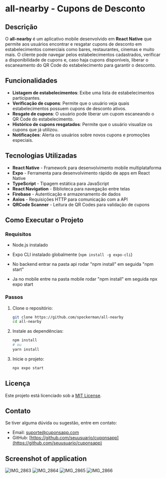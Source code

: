 # all-nearby -  Cupons de Desconto

## Descrição
O **all-nearby** é um aplicativo mobile desenvolvido em **React Native** que permite aos usuários encontrar e resgatar cupons de desconto em estabelecimentos comerciais como bares, restaurantes, cinemas e muito mais. O cliente pode navegar pelos estabelecimentos cadastrados, verificar a disponibilidade de cupons e, caso haja cupons disponíveis, liberar o escaneamento do QR Code do estabelecimento para garantir o desconto.

## Funcionalidades
- **Listagem de estabelecimentos**: Exibe uma lista de estabelecimentos participantes.
- **Verificação de cupons**: Permite que o usuário veja quais estabelecimentos possuem cupons de desconto ativos.
- **Resgate de cupons**: O usuário pode liberar um cupom escaneando o QR Code do estabelecimento.
- **Histórico de cupons resgatados**: Permite que o usuário visualize os cupons que já utilizou.
- **Notificações**: Alerta os usuários sobre novos cupons e promoções especiais.

## Tecnologias Utilizadas
- **React Native** - Framework para desenvolvimento mobile multiplataforma
- **Expo** - Ferramenta para desenvolvimento rápido de apps em React Native
- **TypeScript** - Tipagem estática para JavaScript
- **React Navigation** - Biblioteca para navegação entre telas
- **Firebase** - Autenticação e armazenamento de dados
- **Axios** - Requisições HTTP para comunicação com a API
- **QRCode Scanner** - Leitura de QR Codes para validação de cupons

## Como Executar o Projeto
### Requisitos
- Node.js instalado
- Expo CLI instalado globalmente (`npm install -g expo-cli`)
- No backend entrar na pasta api
rodar "npm install"
em seguida "npm start"

- Ja no mobile entre na pasta mobile
rodar "npm install"
em seguida npx expo start

### Passos
1. Clone o repositório:
   ```sh
   git clone https://github.com/spockerman/all-nearby
   cd all-nearby
   ```

2. Instale as dependências:
   ```sh
   npm install
   # ou
   yarn install
   ```

3. Inicie o projeto:
   ```sh
   npx expo start
   ```

## Licença
Este projeto está licenciado sob a [MIT License](LICENSE).

## Contato
Se tiver alguma dúvida ou sugestão, entre em contato:
- Email: suporte@cuponsapp.com
- GitHub: [https://github.com/seuusuario/cuponsapp](https://github.com/seuusuario/cuponsapp)

## Screenshot of application

![IMG_2863](https://github.com/user-attachments/assets/eb8e06e2-eeef-47a0-9ffe-e8a1bdf3b15e)
![IMG_2864](https://github.com/user-attachments/assets/8ac8396c-483e-4275-ab6e-d47ad920d5ff)
![IMG_2865](https://github.com/user-attachments/assets/20c3ec19-1277-4768-b79a-130911caa80b)
![IMG_2866](https://github.com/user-attachments/assets/88beb570-131b-41d0-b65d-8fd973673cb8)



